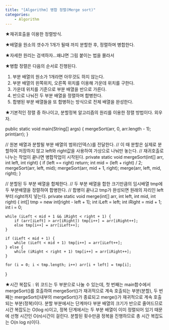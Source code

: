```yaml
---
title: "[Algorithm] 병합 정렬(Merge sort)"
categories:
    - Algorithm
---
```

★재귀호출을 이용한 정렬방식. 

★배열을 원소의 갯수가 1개가 될때 까지 분할한 후, 정렬하며 병합한다.

★자세한 원리는 검색하자...왜냐면 그림 붙이는 법을 몰라서

★병합 정렬은 다음의 순서로 진행된다.
1. 부분 배열의 원소가 1개라면 아무것도 하지 않는다.
2. 부분 배열의 왼쪽위치, 오른쪽 위치를 이용해 가운데 위치를 구한다.
3. 가운데 위치를 기준으로 부분 배열을 반으로 가른다.
4. 반으로 나눠진 두 부분 배열을 정렬하며 합병한다.
5. 합병된 부분 배열들을 또 합병하는 방식으로 전체 배열을 완성한다.

★기본적인 정렬 중 하나이고, 분할정복 알고리즘의 원리를 이용한 정렬 방법이다. 외우자.

public static void main(String[] args) {
		mergeSort(arr, 0, arr.length - 1);
		print(arr);
}

//	원본 배열과 분할될 부분 배열의 범위(인덱스)를 전달한다.
//	이 때 분할은 실제로 분할하여 저장하지 않고 left와 right값을 사용하여 가상으로 나눠만 놓는다.
//	재귀호출로 나누는 작업이 끝나면 병합작업이 시작된다.
private static void mergeSort(int[] arr, int left, int right) {
	if (left == right) return;
	int mid = (left + right) / 2;
	mergeSort(arr, left, mid);
	mergeSort(arr, mid + 1, right);
	merge(arr, left, mid, right);
}

//	분할된 두 부분 배열을 합체한다.
//	두 부분 배열을 합한 크기만큼의 임시배열 tmp에 두 부분배열을 정렬하여 합병한다.
//	합병이 끝나고 tmp가 완성되면 원래의 자리인 left부터 right까지 넣는다.
private static void merge(int[] arr, int left, int mid, int right) {
	int[] tmp = new int[right - left + 1];
	int iLeft = left;
	int iRight = mid + 1;
	int i = 0;
	
	while (iLeft < mid + 1 && iRight < right + 1) {
		if (arr[iLeft] > arr[iRight]) tmp[i++] = arr[iRight++];
		else tmp[i++] = arr[iLeft++];
	}
	
	if (iLeft < mid + 1) {
		while (iLeft < mid + 1) tmp[i++] = arr[iLeft++];
	} else {
		while (iRight < right + 1) tmp[i++] = arr[iRight++];
	}
	
	for (i = 0; i < tmp.length; i++) arr[i + left] = tmp[i];
}

★시간 복잡도 : 위 코드는 두 부분으로 나눌 수 있는데, 첫 번째는 main함수에서 mergeSort()를 호출하여 mergeSort()가 재귀적으로 계속 호출되는 부분(분할), 두 번째는 mergeSort()내부의 mergeSort()가 종료되고 merge()가 재귀적으로 계속 호출되는 부분(정복)이다. 분할 부분에서는 단계마다 부분 배열의 크기가 반으로 줄어드므로 시간 복잡도는 O(log n)이고, 정복 단계에서는 두 부분 배열이 이미 정렬되어 있기 때문에 선형 시간인 O(n)시간이 걸린다. 분할된 횟수만큼 정복을 진행하므로 총 시간 복잡도는 O(n log n)이다.